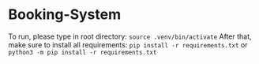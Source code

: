 # Booking-System

To run, please type in root directory:
`source .venv/bin/activate`
After that, make sure to install all requirements:
`pip install -r requirements.txt` or `python3 -m pip install -r requirements.txt`

